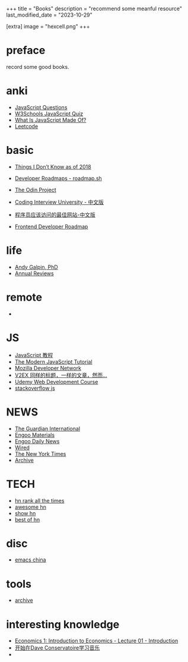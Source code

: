 +++
title = "Books"
description = "recommend some meanful resource"
last_modified_date = "2023-10-29"

[extra]
image = "hexcell.png"
+++


# preface

record some good books.

# anki

- [JavaScript Questions](https://roadmap.sh/questions/javascript)
- [W3Schools JavaScript Quiz](https://www.w3schools.com/quiztest/quiztest.asp?qtest=JS)
- [What Is JavaScript Made Of?](https://overreacted.io/what-is-javascript-made-of/)
- [Leetcode](https://leetcode.com/soberzml2333/)

# basic

- [Things I Don’t Know as of 2018](https://overreacted.io/things-i-dont-know-as-of-2018/)
- [Developer Roadmaps - roadmap.sh](https://roadmap.sh/)
- [The Odin Project](https://www.theodinproject.com/paths/full-stack-javascript)

- [Coding Interview University - 中文版](https://github.com/jwasham/coding-interview-university/blob/main/translations/README-cn.md)
- [程序员应该访问的最佳网站-中文版](https://github.com/tuteng/Best-websites-a-programmer-should-visit-zh)
- [Frontend Developer Roadmap](https://roadmap.sh/frontend)

# life

- [Andy Galpin, PhD](https://www.andygalpin.com/)
- [Annual Reviews](https://www.annualreviews.org/)

# remote

- 
# JS

- [JavaScript 教程](https://zh.javascript.info/)
- [The Modern JavaScript Tutorial](https://javascript.info/)
- [Mozilla Developer Network](https://developer.mozilla.org/en-US/)
- [V2EX 同样的标题，一样的文章，然而...](https://v2ex.com/t/712373)
- [Udemy Web Development Course](https://www.udemy.com/course/the-complete-web-developer-zero-to-mastery/)
- [stackoverflow js](https://stackoverflow.com/questions/tagged/javascript)

# NEWS

- [The Guardian International](https://www.theguardian.com/international)
- [Engoo Materials](https://engoo.com/app/materials/en?max_level=10&min_level=4)
- [Engoo Daily News](https://engoo.com/app/daily-news)
- [Wired](https://www.wired.com/)
- [The New York Times](https://www.nytimes.com/)
- [Archive](https://archive.md/)

# TECH

- [hn rank all the times](https://hn.lindylearn.io/best)
- [awesome hn](https://github.com/cheeaun/awesome-hacker-news)
- [show hn](https://hn.algolia.com/?dateRange=pastMonth&page=0&prefix=true&query=show%20hn&sort=byPopularity&type=story)
- [best of hn](https://bestofshowhn.com/)

# disc

- [emacs china](https://emacs-china.org)

# tools

- [archive](https://archive.ph/)

# interesting knowledge

- [Economics 1: Introduction to Economics - Lecture 01 - Introduction](http://www.infocobuild.com/education/audio-video-courses/economics/Economics-1-Fall2011-Berkeley/lecture-01.html)
- [开始在Dave Conservatoire学习音乐](https://daveconservatoire.org)
- 